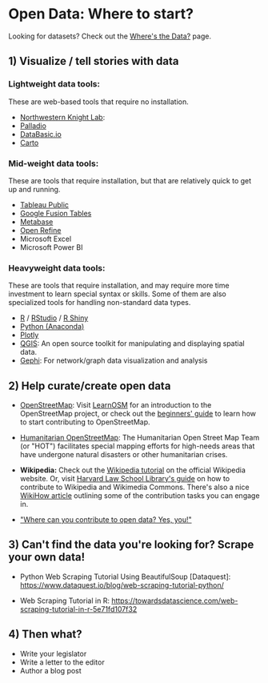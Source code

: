 # Open Data: Where to start?

Looking for datasets?  Check out the [Where's the Data?](wheres-the-data.md) page.

## 1) Visualize / tell stories with data

### Lightweight data tools:

These are web-based tools that require no installation.

* [Northwestern Knight Lab](https://knightlab.northwestern.edu/projects/):
* [Palladio](http://hdlab.stanford.edu/palladio/)
* [DataBasic.io](https://databasic.io/en/)
* [Carto](https://carto.com/)

### Mid-weight data tools:

These are tools that require installation, but that are relatively quick to get up and running.

* [Tableau Public](https://public.tableau.com/en-us/s/)
* [Google Fusion Tables](https://support.google.com/fusiontables/answer/2571232)
* [Metabase](https://www.metabase.com/)
* [Open Refine](http://openrefine.org/)
* Microsoft Excel
* Microsoft Power BI

### Heavyweight data tools:

These are tools that require installation, and may require more time investment to learn special syntax or skills. Some of them are also specialized tools for handling non-standard data types.

* [R](https://cran.r-project.org/) / [RStudio](https://www.rstudio.com/) / [R Shiny](https://shiny.rstudio.com/)
* [Python (Anaconda)](https://www.anaconda.com/distribution/)
* [Plotly](https://plot.ly/)
* [QGIS](https://www.qgis.org/en/site/): An open source toolkit for manipulating and displaying spatial data.
* [Gephi](https://gephi.org/): For network/graph data visualization and analysis


## 2) Help curate/create open data

* [OpenStreetMap](https://www.openstreetmap.org/): Visit [LearnOSM](http://learnosm.org/en/) for an introduction to the OpenStreetMap project, or check out the [beginners' guide](https://wiki.openstreetmap.org/wiki/Beginners%27_guide) to learn how to start contributing to OpenStreetMap.

* [Humanitarian OpenStreetMap](https://www.hotosm.org/): The Humanitarian Open Street Map Team (or "HOT") facilitates special mapping efforts for high-needs areas that have undergone natural disasters or other humanitarian crises.

* **Wikipedia:** Check out the [Wikipedia tutorial](https://en.wikipedia.org/wiki/Wikipedia:Tutorial) on the official Wikipedia website.  Or, visit [Harvard Law School Library's guide](https://guides.library.harvard.edu/wikipedia) on how to contribute to Wikipedia and Wikimedia Commons.  There's also a nice [WikiHow article](https://www.wikihow.com/Contribute-to-Wikipedia) outlining some of the contribution tasks you can engage in.

* ["Where can you contribute to open data? Yes, you!"](https://blog.ldodds.com/2017/05/25/where-can-you-contribute-to-open-data-yes-you/)


## 3) Can't find the data you're looking for? Scrape your own data!

* Python Web Scraping Tutorial Using BeautifulSoup [Dataquest]: https://www.dataquest.io/blog/web-scraping-tutorial-python/

* Web Scraping Tutorial in R: https://towardsdatascience.com/web-scraping-tutorial-in-r-5e71fd107f32


## 4) Then what?

* Write your legislator
* Write a letter to the editor
* Author a blog post
